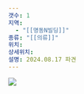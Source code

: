 ```yaml
---
갯수: 1
지역:
  - "[[명동N빌딩]]"
종류: "[[의류]]"
위치: 
상세위치: 
설명: 2024.08.17 파견
---
```

![](http://192.168.50.22/devices/240817_IMG_0120.jpg)